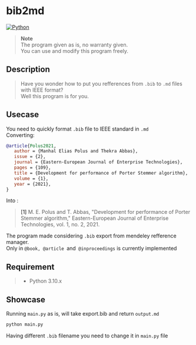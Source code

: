 # bib2md
[![Python]](https://www.python.org "Python")
> **Note**\
> The program given as is, no warranty given. \
> You can use and modify this program freely.
## Description
>Have you wonder how to put you refferences from `.bib`
>to `.md` files with IEEE format? <br>
Well this program is for you.

## Usecase
You need to quickly format `.bib` file to IEEE standard in `.md` <br>
Converting:
```bib
@article{Polus2021,
   author = {Manhal Elias Polus and Thekra Abbas},
   issue = {2},
   journal = {Eastern-European Journal of Enterprise Technologies},
   pages = {109},
   title = {Development for performance of Porter Stemmer algorithm},
   volume = {1},
   year = {2021},
}
```
Into :

><a id="1">[1]</a> M. E. Polus and T. Abbas, "Development for performance of Porter Stemmer algorithm," Eastern-European Journal of Enterprise Technologies, vol. 1, no. 2, 2021.

The program made considering `.bib` export from mendeley refference manager.<br>
Only in `@book, @article `and` @inproceedings` is currently implemented

## Requirement
> - Python 3.10.x

## Showcase
Running `main.py` as is, will take export.bib
and return `output.md`

```sh
python main.py
```

Having different `.bib` filename you need to change it in `main.py` file


[Python]: https://img.shields.io/badge/Python-3776AB?style=for-the-badge&labelColor=FFD43B&logoColor=3776AB&logo=python